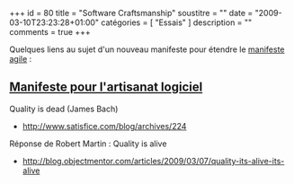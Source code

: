 +++
id = 80
title = "Software Craftsmanship"
soustitre = ""
date = "2009-03-10T23:23:28+01:00"
catégories = [ "Essais" ]
description = ""
comments = true
+++

<div class="chapo"></div>

Quelques liens au sujet d'un nouveau manifeste pour étendre le [manifeste agile](http://agilemanifesto.org/) :

## [Manifeste pour l'artisanat logiciel](http://manifesto.softwarecraftsmanship.org/)

Quality is dead (James Bach)

- http://www.satisfice.com/blog/archives/224

Réponse de Robert Martin : Quality is alive

- http://blog.objectmentor.com/articles/2009/03/07/quality-its-alive-its-alive